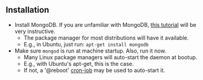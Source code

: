 
## Installation

* Install MongoDB. If you are unfamiliar with MongoDB, [this tutorial](http://www.mkyong.com/mongodb/mongodb-hello-world-example/) will be very instructive.
    - The package manager for most distributions will have it available.
    - E.g., in Ubuntu, just run: `apt-get install mongodb`
* Make sure `mongod` is run at machine startup. Also, run it now.
    - Many Linux package managers will auto-start the daemon at bootup.
    - E.g., with Ubuntu's apt-get, this is the case.
    - If not, a '@reboot' [cron-job](https://en.wikipedia.org/wiki/Cron) may be used to auto-start it.
